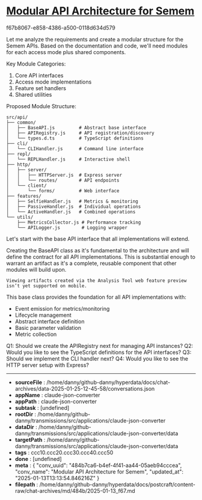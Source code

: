 # [Modular API Architecture for Semem](https://claude.ai/chat/484b7ca6-b4ef-4f41-aa44-05aeb94cccea)

f67b8067-e858-4386-a500-0118d634d579

 Let me analyze the requirements and create a modular structure for the Semem APIs. Based on the documentation and code, we'll need modules for each access mode plus shared components.

Key Module Categories:
1. Core API interfaces
2. Access mode implementations
3. Feature set handlers
4. Shared utilities

Proposed Module Structure:
```
src/api/
├── common/
│   ├── BaseAPI.js         # Abstract base interface
│   ├── APIRegistry.js     # API registration/discovery
│   └── types.d.ts         # TypeScript definitions
├── cli/
│   └── CLIHandler.js      # Command line interface
├── repl/
│   └── REPLHandler.js     # Interactive shell
├── http/
│   ├── server/
│   │   ├── HTTPServer.js  # Express server
│   │   └── routes/        # API endpoints
│   └── client/
│       └── forms/         # Web interface
├── features/
│   ├── SelfieHandler.js   # Metrics & monitoring
│   ├── PassiveHandler.js  # Individual operations
│   └── ActiveHandler.js   # Combined operations
└── utils/
    ├── MetricsCollector.js # Performance tracking
    └── APILogger.js        # Logging wrapper
```

Let's start with the base API interface that all implementations will extend.

<antThinking>Creating the BaseAPI class as it's fundamental to the architecture and will define the contract for all API implementations. This is substantial enough to warrant an artifact as it's a complete, reusable component that other modules will build upon.</antThinking>
```
Viewing artifacts created via the Analysis Tool web feature preview isn’t yet supported on mobile.
```



This base class provides the foundation for all API implementations with:
- Event emission for metrics/monitoring
- Lifecycle management
- Abstract interface definition
- Basic parameter validation
- Metric collection

Q1: Should we create the APIRegistry next for managing API instances?
Q2: Would you like to see the TypeScript definitions for the API interfaces?
Q3: Should we implement the CLI handler next?
Q4: Would you like to see the HTTP server setup with Express?

---

* **sourceFile** : /home/danny/github-danny/hyperdata/docs/chat-archives/data-2025-01-25-12-45-58/conversations.json
* **appName** : claude-json-converter
* **appPath** : claude-json-converter
* **subtask** : [undefined]
* **rootDir** : /home/danny/github-danny/transmissions/src/applications/claude-json-converter
* **dataDir** : /home/danny/github-danny/transmissions/src/applications/claude-json-converter/data
* **targetPath** : /home/danny/github-danny/transmissions/src/applications/claude-json-converter/data
* **tags** : ccc10.ccc20.ccc30.ccc40.ccc50
* **done** : [undefined]
* **meta** : {
  "conv_uuid": "484b7ca6-b4ef-4f41-aa44-05aeb94cccea",
  "conv_name": "Modular API Architecture for Semem",
  "updated_at": "2025-01-13T13:13:54.846216Z"
}
* **filepath** : /home/danny/github-danny/hyperdata/docs/postcraft/content-raw/chat-archives/md/484b/2025-01-13_f67.md